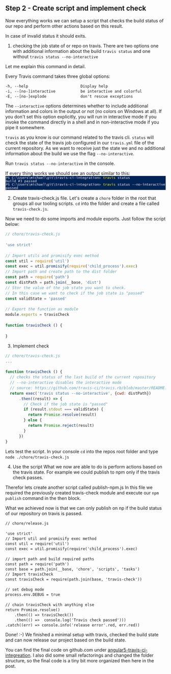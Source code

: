 ## Step 2 - Create script and implement check

Now everything works we can setup a script that checks the build status of our repo
and perform other actions based on this result.

In case of invalid status it should exits.

1. checking the job state of or repo on travis.
There are two options one with additional information about the build 
`travis status`
and one without 
`travis status --no-interactive`

Let me explain this command in detail.

Every Travis command takes three global options:

```
-h, --help                       Display help
-i, --[no-]interactive           be interactive and colorful
-E, --[no-]explode               don't rescue exceptions
```

The `--interactive` options determines whether to include additional information and colors in the output or not (no colors on Windows at all).
If you don't set this option explicitly, you will run in interactive mode if you invoke the command directly in a shell and in non-interactive mode if you pipe it somewhere.

`travis` as you know is our command related to the travis cli. 
`status` will check the state of the travis job configured in our `travis.yml` file of the current repository. 
As we want to receive just the state we and no additional information about the build 
we use the flag `--no-interactive`.

Run `travis status --no-interactive` in the console.

If every thing works we should see an output similar to this:
![Travis status command](https://raw.githubusercontent.com/BioPhoton/travis-ci-integration/master/resources/travis-ci_status-commands.PNG)

2. Create travis-check.js file.
Let's create a `chore` folder in the root that groups all our tooling scripts.
`cd` into the folder and create a file called `travis-check.js`. 

Now we need to do some imports and module exports. Just follow the script below:
```javascript
// chore/travis-check.js

'use strict'

// Import utils and promisify exec method
const util = require('util')
const exec = util.promisify(require('child_process').exec)
// Import path and create path to the dist folder
const path = require('path')
const distPath = path.join(__base, 'dist')
// Stor the value of the job state you want to check.
// In this case we want to check if the job state is "passed"
const validState = 'passed'

// Export the function as module
module.exports = travisCheck

function travisCheck () {
  
}

```

3. Implement check
```javascript
// chore/travis-check.js
...

function travisCheck () {
  // checks the status of the last build of the current repository
  // --no-interactive disables the interactive mode
  // source: https://github.com/travis-ci/travis.rb/blob/master/README.md
  return exec('travis status --no-interactive', {cwd: distPath})
      .then((result) => {
        // Check if the job state is "passed"
        if (result.stdout === validState) {
          return Promise.resolve(result)
        } else {
          return Promise.reject(result)
        }
      })      
}
```

Lets test the script. In your console `cd` into the repos root folder and type `node ./chore/travis-check.js`

4. Use the script
What we now are able to do is perform actions based on the travis state. 
For example we could publish to npm only if the travis check passes.

Therefor lets create another script called publish-npm.js
In this file we required the previously created travis-check module and execute our `npm publish` command in the then block.

What we achieved now is that we can only publish on np if the build status of our repository on travis is passed.

```
// chore/release.js

'use strict'
// Import util and promisify exec method
const util = require('util')
const exec = util.promisify(require('child_process').exec)

// import path and build required paths
const path = require('path')
const base = path.join(__base, 'chore', 'scripts', 'tasks')
// Import travisCheck
const travisCheck = require(path.join(base, 'travis-check'))

// set debug mode
process.env.DEBUG = true

// chain travisCheck with anything else
return Promise.resolve()
    .then(() => travisCheck())
    .then(() =>  console.log('Travis check passed')))
.catch((err) => console.info('release error'.red, err.red))

```

Done! :-)
We finished a minimal setup with travis, checked the build state and can now release our project based on the build state.

You can find the final code on github.com under [angular5-travis-ci-integreation](https://github.com/BioPhotone/travis-ci-integreation).
I also did some small refactorings and changed the folder structure, so the final code is a tiny bit more organized then here in the post.
